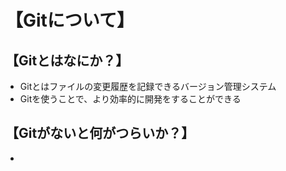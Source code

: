 # 【Gitについて】  
## 【Gitとはなにか？】  
- Gitとはファイルの変更履歴を記録できるバージョン管理システム  
- Gitを使うことで、より効率的に開発をすることができる

## 【Gitがないと何がつらいか？】  
- 
